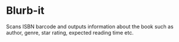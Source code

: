 # Blurb-it
 Scans ISBN barcode and outputs information about the book such as author, genre, star rating, expected reading time etc.


